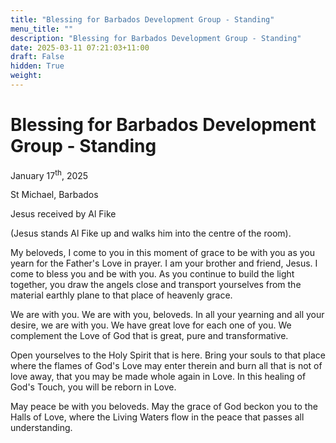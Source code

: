 ```yaml
---
title: "Blessing for Barbados Development Group - Standing"
menu_title: ""
description: "Blessing for Barbados Development Group - Standing"
date: 2025-03-11 07:21:03+11:00
draft: False
hidden: True
weight:
---
```

# Blessing for Barbados Development Group - Standing

January 17<sup>th</sup>, 2025

St Michael, Barbados

Jesus received by Al Fike

(Jesus stands Al Fike up and walks him into the centre of the room).

My beloveds, I come to you in this moment of grace to be with you as you yearn for the Father's Love in prayer. I am your brother and friend, Jesus. I come to bless you and be with you. As you continue to build the light together, you draw the angels close and transport yourselves from the material earthly plane to that place of heavenly grace.

We are with you. We are with you, beloveds. In all your yearning and all your desire, we are with you. We have great love for each one of you. We complement the Love of God that is great, pure and transformative.

Open yourselves to the Holy Spirit that is here. Bring your souls to that place where the flames of God's Love may enter therein and burn all that is not of love away, that you may be made whole again in Love. In this healing of God's Touch, you will be reborn in Love.

May peace be with you beloveds. May the grace of God beckon you to the Halls of Love, where the Living Waters flow in the peace that passes all understanding.
